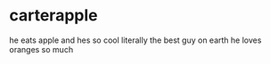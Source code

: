 # carterapple

he eats apple and hes so cool
literally the best guy on earth
he loves oranges so much
